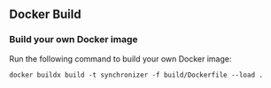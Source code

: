 ## Docker Build

### Build your own Docker image

Run the following command to build your own Docker image:
```
docker buildx build -t synchronizer -f build/Dockerfile --load .
```